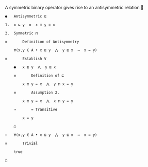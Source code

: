 A symmetric binary operator gives rise to an antisymmetric relation 🤯

```
●	Antisymmetric ⊑

1.	x ⊑ y  ≡  x ⊓ y = x

2.	Symmetric ⊓

≡		Definition of Antisymmetry

	∀(x,y ∈ A • x ⊑ y  ⋀  y ⊑ x  ⇒  x = y)

≡		Establish ∀

	●	x ⊑ y  ⋀  y ⊑ x

	≡		Definition of ⊑

		x ⊓ y = x  ⋀  y ⊓ x = y

	≡		Assumption 2.

		x ⊓ y = x  ⋀  x ⊓ y = y

	⇒		= Transitive

		x = y

	▢

⋯	∀(x,y ∈ A • x ⊑ y  ⋀  y ⊑ x  ⇒  x = y)

≡		Trivial

	true

▢
```
